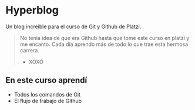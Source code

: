 # Hyperblog 
Un blog increible para el curso de Git y Github  de Platzi.
>No tenia idea de que era Github hasta que tome este curso en platzi y me encanto. Cada día aprendo más de todo lo que trae esta hermosa carrera. 
> - XOXO

## En este curso aprendí
* Todos los comandos de Git 
* El flujo de trabajo de Github 


